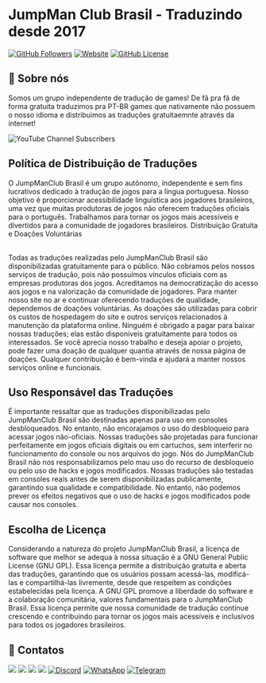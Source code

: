 <h1>JumpMan Club Brasil - Traduzindo desde 2017</h1>
<a href="https://github.com/jumpmanclubbrasil" target="_blank"> <img loading="lazy" src="https://img.shields.io/github/followers/jumpmanclubbrasil.svg?style=social&label=Follow&maxAge=2592000" alt="GitHub Followers"></a>
<a href="http://jumpmanclubbrasil.com.br" target="_blank"><img loading="lazy" <img alt="Website" src="https://img.shields.io/website?url=https%3A%2F%2Fjumpmanclubbrasil.com.br"></a>
<a href="LICENSE" target="_blank"> <img loading="lazy" src="https://img.shields.io/github/license/jumpmanclubbrasil/.github" alt="GitHub License"></a>

<h2>🔖 Sobre nós</h2>
<p>Somos um grupo independente de tradução de games! De fã pra fã de forma gratuita traduzimos pra PT-BR games que nativamente não possuem o nosso idioma e distribuimos as traduções gratuitaemnte através da internet!</p>

<div>
  <img alt="YouTube Channel Subscribers" src="https://img.shields.io/youtube/channel/subscribers/UCmvXzcNkNGp4zxq_lQXsnhA">
</div>

<h2>Política de Distribuição de Traduções</h2>
O JumpManClub Brasil é um grupo autônomo, independente e sem fins lucrativos dedicado à tradução de jogos para a língua portuguesa. Nosso objetivo é proporcionar acessibilidade linguística aos jogadores brasileiros, uma vez que muitas produtoras de jogos não oferecem traduções oficiais para o português. Trabalhamos para tornar os jogos mais acessíveis e divertidos para a comunidade de jogadores brasileiros.
Distribuição Gratuita e Doações Voluntárias

<br>Todas as traduções realizadas pelo JumpManClub Brasil são disponibilizadas gratuitamente para o público. Não cobramos pelos nossos serviços de tradução, pois não possuímos vínculos oficiais com as empresas produtoras dos jogos. Acreditamos na democratização do acesso aos jogos e na valorização da comunidade de jogadores.
Para manter nosso site no ar e continuar oferecendo traduções de qualidade, dependemos de doações voluntárias. As doações são utilizadas para cobrir os custos de hospedagem do site e outros serviços relacionados à manutenção da plataforma online. Ninguém é obrigado a pagar para baixar nossas traduções; elas estão disponíveis gratuitamente para todos os interessados.
Se você aprecia nosso trabalho e deseja apoiar o projeto, pode fazer uma doação de qualquer quantia através de nossa página de doações. Qualquer contribuição é bem-vinda e ajudará a manter nossos serviços online e funcionais.</br>

<h2>Uso Responsável das Traduções</h2>
É importante ressaltar que as traduções disponibilizadas pelo JumpManClub Brasil são destinadas apenas para uso em consoles desbloqueados. No entanto, não encorajamos o uso do desbloqueio para acessar jogos não-oficiais. Nossas traduções são projetadas para funcionar perfeitamente em jogos oficiais digitais ou em cartuchos, sem interferir no funcionamento do console ou nos arquivos do jogo.
Nós do JumpManClub Brasil não nos responsabilizamos pelo mau uso do recurso de desbloqueio ou pelo uso de hacks e jogos modificados. Nossas traduções são testadas em consoles reais antes de serem disponibilizadas publicamente, garantindo sua qualidade e compatibilidade. No entanto, não podemos prever os efeitos negativos que o uso de hacks e jogos modificados pode causar nos consoles.

<h2>Escolha de Licença</h2>
Considerando a natureza do projeto JumpManClub Brasil, a licença de software que melhor se adequa à nossa situação é a GNU General Public License (GNU GPL). Essa licença permite a distribuição gratuita e aberta das traduções, garantindo que os usuários possam acessá-las, modificá-las e compartilhá-las livremente, desde que respeitem as condições estabelecidas pela licença.
A GNU GPL promove a liberdade do software e a colaboração comunitária, valores fundamentais para o JumpManClub Brasil. Essa licença permite que nossa comunidade de tradução continue crescendo e contribuindo para tornar os jogos mais acessíveis e inclusivos para todos os jogadores brasileiros.

## 🚀 Contatos
<div>
<a href="https://www.youtube.com/jumpmanclubbrasil" target="_blank"><img loading="lazy" src="https://img.shields.io/badge/YouTube-FF0000?style=for-the-badge&logo=youtube&logoColor=white" target="_blank"></a>
<a href="https://www.instagram.com/jumpmanclubbrasil" target="_blank"><img loading="lazy" src="https://img.shields.io/badge/-Instagram-%23E4405F?style=for-the-badge&logo=instagram&logoColor=white" target="_blank"></a>
<a href="mailto:suporte@jumpmanclubbrasil.com.br"><img loading="lazy" src="https://img.shields.io/badge/Gmail-D14836?style=for-the-badge&logo=gmail&logoColor=white" target="_blank"></a>
<a href="https://www.linkedin.com/company/jumpmanclubbrasil" target="_blank"><img loading="lazy" src="https://img.shields.io/badge/-LinkedIn-%230077B5?style=for-the-badge&logo=linkedin&logoColor=white" target="_blank"></a>
<a href="https://discord.gg/buQgneF" target="_blank"><img loading="lazy" src="https://img.shields.io/badge/Discord-7289DA?style=for-the-badge&logo=discord&logoColor=white" alt="Discord"></a>
<a href="http://www.bit.do/grupogamesinptbr" target="_blank"><img loading="lazy" src="https://img.shields.io/badge/WhatsApp-25D366?style=for-the-badge&logo=whatsapp&logoColor=white" alt="WhatsApp"></a>
<a href="https://web.telegram.org/k/" target="_blank"><img loading="lazy" src="https://img.shields.io/badge/Telegram-2CA5E0?style=for-the-badge&logo=telegram&logoColor=white" alt="Telegram"></a>
</div>

